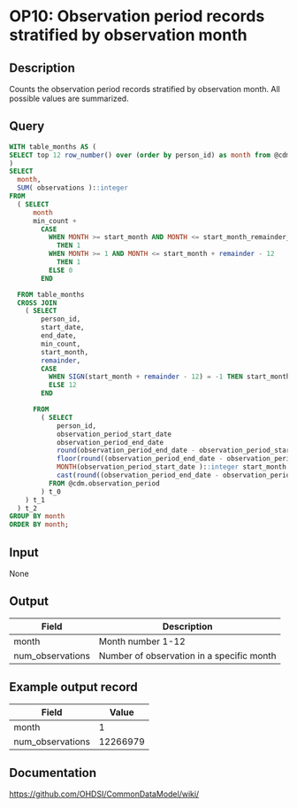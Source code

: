 <!---
Group:observation period
Name:OP10 Observation period records stratified by observation month
Author:Patrick Ryan
CDM Version: 5.3
-->

# OP10: Observation period records stratified by observation month

## Description
Counts the observation period records stratified by observation month. All possible values are summarized.

## Query
```sql
WITH table_months AS (
SELECT top 12 row_number() over (order by person_id) as month from @cdm.observation_period
)
SELECT
  month,
  SUM( observations )::integer                                                     AS num_observations
FROM
  ( SELECT
      month                                                               AS month,
      min_count +
        CASE
          WHEN MONTH >= start_month AND MONTH <= start_month_remainder_check
            THEN 1
          WHEN MONTH >= 1 AND MONTH <= start_month + remainder - 12
            THEN 1
          ELSE 0
        END                                                                AS observations

  FROM table_months
  CROSS JOIN
    ( SELECT
        person_id,
        start_date,
        end_date,
        min_count,
        start_month,
        remainder,
        CASE
          WHEN SIGN(start_month + remainder - 12) = -1 THEN start_month + remainder
          ELSE 12
        END                                                                 AS start_month_remainder_check

      FROM
        ( SELECT
            person_id,
            observation_period_start_date                                                                AS start_date,
            observation_period_end_date                                                                  AS end_date,
            round(observation_period_end_date - observation_period_start_date, 0 )::integer            AS months /* number of complete years */ ,
            floor(round((observation_period_end_date - observation_period_start_date)/30,0)/12)::integer AS min_count ,
            MONTH(observation_period_start_date )::integer start_month ,
			cast(round((observation_period_end_date - observation_period_start_date)/30,0) AS integer) - 12*floor(cast(round((observation_period_end_date - observation_period_start_date)/30,0) AS integer)/12) AS remainder
          FROM @cdm.observation_period
        ) t_0
    ) t_1
  ) t_2
GROUP BY month
ORDER BY month;
```

## Input

None

## Output

|  Field |  Description |
| --- | --- |
|  month |  Month number 1-12 |
|  num_observations |  Number of observation in a specific month |

## Example output record

| Field |  Value |
| --- | --- |
|  month |  1 |
|  num_observations |  12266979 |

## Documentation
https://github.com/OHDSI/CommonDataModel/wiki/
